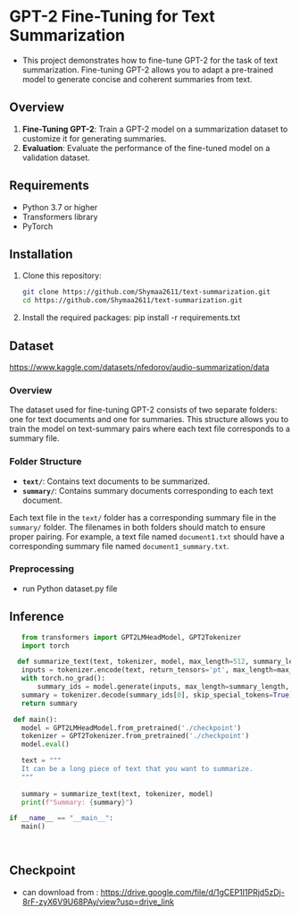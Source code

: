 # GPT-2 Fine-Tuning for Text Summarization
- This project demonstrates how to fine-tune GPT-2 for the task of text summarization. 
  Fine-tuning GPT-2 allows you to adapt a pre-trained model to generate concise and coherent summaries from text.

## Overview

1. **Fine-Tuning GPT-2**: Train a GPT-2 model on a summarization dataset to customize it for generating summaries.
2. **Evaluation**: Evaluate the performance of the fine-tuned model on a validation dataset.

## Requirements

- Python 3.7 or higher
- Transformers library
- PyTorch
## Installation

1. Clone this repository:
   ```bash
   git clone https://github.com/Shymaa2611/text-summarization.git
   cd https://github.com/Shymaa2611/text-summarization.git
   ```
2. Install the required packages:
   pip install -r requirements.txt

## Dataset
https://www.kaggle.com/datasets/nfedorov/audio-summarization/data

### Overview

The dataset used for fine-tuning GPT-2 consists of two separate folders: one for text documents and one for summaries. This structure allows you to train the model on text-summary pairs where each text file corresponds to a summary file.

### Folder Structure

- **`text/`**: Contains text documents to be summarized.
- **`summary/`**: Contains summary documents corresponding to each text document.

Each text file in the `text/` folder has a corresponding summary file in the `summary/` folder. The filenames in both folders should match to ensure proper pairing. For example, a text file named `document1.txt` should have a corresponding summary file named `document1_summary.txt`.

### Preprocessing 
  - run Python dataset.py file 

## Inference
 ```python
    from transformers import GPT2LMHeadModel, GPT2Tokenizer
    import torch

   def summarize_text(text, tokenizer, model, max_length=512, summary_length=200):
    inputs = tokenizer.encode(text, return_tensors='pt', max_length=max_length, truncation=True)
    with torch.no_grad():
        summary_ids = model.generate(inputs, max_length=summary_length, num_beams=4, early_stopping=True)
    summary = tokenizer.decode(summary_ids[0], skip_special_tokens=True)
    return summary
 
  def main():
    model = GPT2LMHeadModel.from_pretrained('./checkpoint')
    tokenizer = GPT2Tokenizer.from_pretrained('./checkpoint')
    model.eval()  

    text = """
    It can be a long piece of text that you want to summarize.
    """
    
    summary = summarize_text(text, tokenizer, model)
    print(f"Summary: {summary}")

if __name__ == "__main__":
    main()

   
   ```
## Checkpoint
- can download from : https://drive.google.com/file/d/1gCEP1I1PRjd5zDj-8rF-zyX6V9U68PAy/view?usp=drive_link
